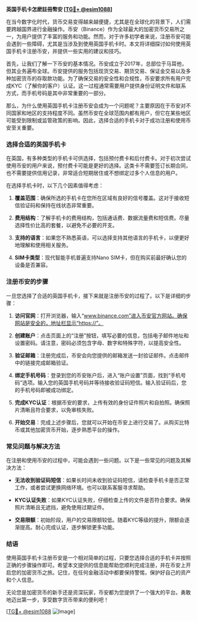 **英国手机卡怎麽註冊幣安 [[TG💪+ @esim1088](https://t.me/s/esim1088)]**

在当今数字化时代，货币交易变得越来越便捷，尤其是在全球化的背景下，人们需要跨越国界进行金融操作。币安（Binance）作为全球最大的加密货币交易所之一，为用户提供了丰富的服务和功能。然而，对于许多初学者来说，注册币安可能会遇到一些障碍，尤其是当涉及到使用英国手机卡时。本文将详细探讨如何使用英国手机卡注册币安，并提供一些实用的建议和技巧。

首先，让我们了解一下币安的基本情况。币安成立于2017年，总部位于马耳他，但其业务遍布全球。币安提供的服务包括现货交易、期货交易、保证金交易以及多种加密货币的存取款功能。为了确保交易的安全性和合规性，币安要求所有用户完成KYC（了解你的客户）认证。这一过程通常需要用户提供身份证明文件和联系方式，而手机号码是其中非常重要的一部分。

那么，为什么使用英国手机卡注册币安会成为一个问题呢？主要原因在于币安对不同国家和地区的支持程度不同。虽然币安在全球范围内都有用户，但它在某些地区可能受到限制或监管政策的影响。因此，选择合适的手机卡对于成功注册和使用币安至关重要。

### **选择合适的英国手机卡**

在英国，有多种类型的手机卡可供选择，包括预付费卡和后付费卡。对于初次尝试使用币安的用户来说，预付费卡可能是更好的选择。这类卡不需要签订长期合同，也不需要提供信用记录，非常适合短期居住或不想绑定过多个人信息的用户。

在选择手机卡时，以下几个因素值得考虑：

1. **覆盖范围**：确保所选的手机卡在您所在区域有良好的信号覆盖。这对于接收短信验证码和保持在线状态非常重要。
   
2. **费用结构**：了解手机卡的费用结构，包括通话费、数据流量费和短信费。尽量选择性价比高的套餐，以避免不必要的开支。

3. **支持的语言**：如果您不熟悉英语，可以选择支持其他语言的手机卡，以便更好地理解和使用相关服务。

4. **SIM卡类型**：现代智能手机普遍支持Nano SIM卡，但在购买前最好确认您的设备是否兼容。

### **注册币安的步骤**

一旦您选择了合适的英国手机卡，接下来就是注册币安的过程了。以下是详细的步骤：

1. **访问官网**：打开浏览器，输入“www.binance.com”进入币安官方网站。确保网站是安全的，地址栏显示“https://”。

2. **创建账户**：点击页面上的“注册”按钮，填写必要的信息，包括电子邮件地址和设置密码。请注意，密码必须包含字母、数字和特殊字符，以提高安全性。

3. **验证邮箱**：注册完成后，币安会向您提供的邮箱发送一封验证邮件。点击邮件中的链接完成邮箱验证。

4. **绑定手机号码**：登录到您的币安账户后，进入“账户设置”页面，找到“手机号码”选项。输入您的英国手机号码并等待接收验证码短信。输入验证码后，您的手机号码即被成功绑定。

5. **完成KYC认证**：根据币安的要求，上传有效的身份证件照片和自拍照。确保照片清晰且符合要求，以免审核失败。

6. **开始交易**：完成上述步骤后，您就可以开始在币安上进行交易了。从购买比特币或其他加密货币开始，逐步熟悉平台的操作。

### **常见问题与解决方法**

在注册和使用币安的过程中，可能会遇到一些问题。以下是一些常见的问题及其解决方法：

- **无法收到验证码短信**：如果长时间未收到验证码短信，请检查手机卡是否正常工作，或者尝试更换网络环境。也可以联系客服寻求帮助。

- **KYC认证失败**：如果KYC认证失败，仔细检查上传的文件是否符合要求。确保照片清晰且无遮挡，避免使用过期证件。

- **交易限额**：初始阶段，用户的交易限额较低。随着KYC等级的提升，限额会逐渐提高。耐心完成认证，逐步解锁更多功能。

### **结语**

使用英国手机卡注册币安是一个相对简单的过程，只要您选择合适的手机卡并按照正确的步骤操作即可。希望本文提供的信息能帮助您顺利完成注册，并在币安上开启您的加密货币之旅。记住，在任何金融活动中都要保持警惕，保护好自己的资产和个人信息。

无论您是加密货币的新手还是资深玩家，币安都为您提供了一个强大的平台。勇敢地迈出第一步，享受数字货币带来的便利吧！

[[TG💪+ @esim1088](https://t.me/s/esim1088) ![Image](https://i.postimg.cc/4NQfJmqS/Snipaste-2025-05-13-00-14-12.png)]